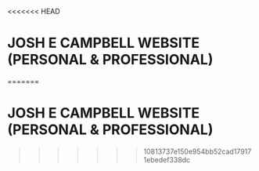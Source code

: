 <<<<<<< HEAD
# JOSH E CAMPBELL WEBSITE (PERSONAL & PROFESSIONAL)
=======
# JOSH E CAMPBELL WEBSITE (PERSONAL & PROFESSIONAL)
>>>>>>> 10813737e150e954bb52cad179171ebedef338dc

